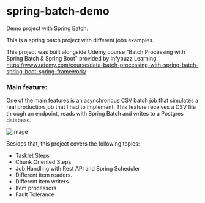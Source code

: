 # spring-batch-demo

Demo project with Spring Batch.

This is a spring batch project with different jobs examples.

This project was built alongside Udemy course "Batch Processing with Spring Batch & Spring Boot" provided by Infybuzz Learning.
https://www.udemy.com/course/data-batch-processing-with-spring-batch-spring-boot-spring-framework/

### Main feature:

One of the main features is an asynchronous CSV batch job that simulates a real production job that I had to implement. 
This feature receives a CSV file through an endpoint, reads with Spring Batch and writes to a Postgres database.

![image](https://user-images.githubusercontent.com/45038374/177605190-e3f6374e-1d55-4ca5-a699-11015484fc7e.png)

Besides that, this project covers the following topics:

- Tasklet Steps
- Chunk Oriented Steps
- Job Handling with Rest API and Spring Scheduler
- Different item readers.
- Different item writers.
- Item processors
- Fault Tolerance
